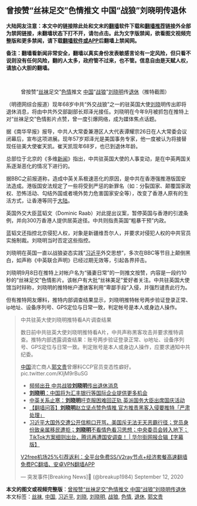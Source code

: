  <h2>曾按赞“丝袜足交”色情推文 中国“战狼”刘晓明传退休</h2> <p class="notice"><b>大陆网友注意：本文中的链接除此处和文末的<a href="https://github.com/bannedbook/fanqiang" >翻墙</a>软件下载和<a href="https://github.com/killgcd/justmysocks/blob/master/README.md">翻墙推荐</a>链接外全部为禁网链接，未翻墙状态下打不开，请勿点击。此为文字版禁闻，欲看图文视频完整版和更多禁闻，请下载<a href="https://github.com/bannedbook/fanqiang">翻墙软件或APP</a>后翻墙上禁闻网。</p><p>备注：翻墙看新闻非常安全，翻墙以真实身份发表敏感言论有一定风险，但只看不说则没有任何风险，翻的人太多，政府管不过来，也不管。信息自由是天赋人权，请放心大胆的翻墙。</b></p>  <div class="entry"> <br /> <figure><figcaption class="wp-caption-text">曾按赞“<a href="https://www.bannedbook.org/bnews/tag/%e4%b8%9d%e8%a2%9c/" class="st_tag internal_tag" rel="tag" title="标签 丝袜 下的日志">丝袜</a>足交”<a href="https://www.bannedbook.org/bnews/tag/%E8%89%B2%E6%83%85/" class="st_tag internal_tag" rel="tag" title="标签 色情 下的日志">色情</a>推文      <a href="https://www.bannedbook.org/bnews/tag/%E4%B8%AD%E5%9B%BD/" class="st_tag internal_tag" rel="tag" title="标签 中国 下的日志">中国</a>“<a href="https://www.bannedbook.org/bnews/tag/%E6%88%98%E7%8B%BC/" class="st_tag internal_tag" rel="tag" title="标签 战狼 下的日志">战狼</a>”<a href="https://www.bannedbook.org/bnews/tag/%E5%88%98%E6%99%93%E6%98%8E/" class="st_tag internal_tag" rel="tag" title="标签 刘晓明 下的日志">刘晓明</a>传<a href="https://www.bannedbook.org/bnews/tag/%e9%80%80%e4%bc%91/" class="st_tag internal_tag" rel="tag" title="标签 退休 下的日志">退休</a>（推特截图）</figcaption></figure> <p>（明德网综合报道）现年68岁中共“外交战狼”之一的驻英国大使<a href="https://www.bannedbook.org/bnews/tag/%e5%88%98%e6%99%93/" class="st_tag internal_tag" rel="tag" title="标签 刘晓 下的日志">刘晓</a>明传出即将退休消息，将由中共外交部副部长郑泽光接任。刘晓明在今年9月被抓包在推特上对“丝袜足交”色情影片点赞，曾一度引爆网络，成为媒体焦点话题。</p> <p>据《南华早报》报导，中共人大常委兼港区人大代表谭耀宗26日在人大常委会议闭幕后，宣布这项进展。现年57岁郑泽光是美国事务专家，他一度被认为将接替现任驻美大使崔天凯。崔天凯现年68岁，也已到退休年龄。</p> <p>总部位于北京的《多维<span class='wp_keywordlink_affiliate'><a href="https://www.bannedbook.org/" title="新闻">新闻</a></span>》指出，中共驻英国大使的人事变动，是在中英两国关系逐渐恶化的情况下进行的。</p> <p>据BBC之前报道称，造成中英关系极速恶化的原因，是中共在香港强推港版国安法造成。港版国安法规定了一些将受到严惩的新罪名（如：分裂国家、颠覆国家政权、恐怖活动、勾结外国或者境外势力危害国家安全等），改变了香港人原有的生活方式，让香港等同于<span class='wp_keywordlink_affiliate'><a href="https://www.bannedbook.org/" title="大陆" target="_blank">大陆</a></span>。</p>  <p>英国外交大臣蓝韬文（Dominic Raab）对此提出议案，暂停英国与香港的引渡条例，并向300万香港人提供居英途径。中共则指责英国“粗暴干预”内政。</p> <p>蓝韬文还指控北京侵犯人权，对象是新疆维吾尔人，并要求对侵犯人权的中共官员实施制裁。刘晓明当时否定这些指控。</p> <p>刘晓明在英国一直以战狼姿态实践“<a href="https://www.bannedbook.org/bnews/tag/%e4%b9%a0%e8%bf%91%e5%b9%b3/" class="st_tag internal_tag" rel="tag" title="标签 习近平 下的日志">习近平</a>外交思想”，多次在BBC等节目上颠倒黑白，如声称《中英联合声明》已经过期无效等，引起各界抨击。</p> <p>刘晓明9月8日在推特上对帐户名为“骚妻日常”的一则推文按赞，内容是一段约10秒的“丝袜足交”色情影片。该帐户有大批“丝袜美足”爱好者关注。中共驻英国大使馆当时辩称，刘晓明的推特帐户遭骇客利用“卑鄙手段”入侵，并强烈谴责此行为。</p>  <p>但有推特网友爆料，推特内部调查结果显示，刘晓明推特帐号两步验证登录正常、ip地址、设备序列号、GPS定位与日常一致，判定帐号是本人或身边人操作。</p> <blockquote class="twitter-tweet" data-width="550" data-dnt="true"> <p>中共驻英大使刘晓明推特看A片调查结果</p> <p>数日前中共驻英大使刘晓明推特看A片，中共声称黑客攻击并要求推特调查。推特内部透露调查结果：账号两步验证登录正常、ip地址、设备序列号、GPS定位与日常一致。判定账号是本人或身边人操作，应要求通知中共纪委。</p> <p><span class='wp_keywordlink_affiliate'><a href="https://www.bannedbook.org/" title="中国" target="_blank">中国</a></span>流亡商人<a href="https://www.bannedbook.org/bnews/tag/%e9%83%ad%e6%96%87%e8%b4%b5/" class="st_tag internal_tag" rel="tag" title="标签 郭文贵 下的日志">郭文贵</a>曾爆料CCP官员变态性癖好。 pic.twitter.com/KIjM9rBuSG</p>  <ul class='op-related-articles' title='相关阅读'> <li><a href='https://www.bannedbook.org/bnews/cbnews/20201227/1455984.html' target='_blank'>频频出丑 中共战狼<b>刘晓明</b>传出退休消息</a></li> <li><a href='https://www.bannedbook.org/bnews/baitai/20201022/1418453.html' target='_blank'><b>刘晓明</b>：中国将为汇丰银行等国际企业提供更多机会</a></li> <li><a href='https://www.bannedbook.org/bnews/cnnews/hknews/20200929/1405221.html' target='_blank'>中英关系止寒：<b>刘晓明</b>吁克服困难回正轨 英派国务大臣出席国庆活动</a></li> <li><a href='https://www.bannedbook.org/bnews/fanqiang/20200918/1398870.html' target='_blank'>【翻墙问答】<b>刘晓明</b>赵立坚点赞色情推 官方推责黑客入侵要推特「严肃处理」</a></li> <li><a href='https://www.bannedbook.org/bnews/bannedvideo/20200918/1398864.html' target='_blank'>习近平大国外交遭公开信粗口开骂，美国斥无法无天恶霸行径；党员身份致亲属移民遭拒；<b>刘晓明</b>不看情色看习思想；中央委员会转入地下；TikTok方案细则出台，腾讯再遭国安调查！ | 华尔街网报合辑【字幕版】</a></li> </ul> <p class="texttj"> <a href="https://github.com/bannedbook/fanqiang/wiki/V2ray%E6%9C%BA%E5%9C%BA" target="_blank">V2free机场25%引荐返利：全平台免费SS/V2ray节点+经济套餐高速翻墙</a><br/> <a href="https://github.com/bannedbook/fanqiang/wiki/%E7%A6%81%E9%97%BB%E7%BD%91%E5%AE%89%E5%8D%93%E7%BF%BB%E5%A2%99%E6%96%B0%E9%97%BBAPP" target="_blank">免费PC翻墙、安卓VPN翻墙APP</a></p><p>&mdash; 突发事件[Breaking News]💯 (@breakup1984) September 12, 2020</p> </blockquote> </p><a name='sharetosocial'></a>       <div><b>本文的图文或视频完整版</b>：<a href='https://www.bannedbook.org/bnews/comments/20201228/1456097.html'>曾按赞“丝袜足交”色情推文 中国“战狼”刘晓明传退休</a></div>  </div><!--END ENTRY--> <div class="postfooter"> <div>本文标签：<a href="https://www.bannedbook.org/bnews/tag/%e4%b8%9d%e8%a2%9c/" rel="tag">丝袜</a>, <a href="https://www.bannedbook.org/bnews/tag/%E4%B8%AD%E5%9B%BD/" rel="tag">中国</a>, <a href="https://www.bannedbook.org/bnews/tag/%e4%b9%a0%e8%bf%91%e5%b9%b3/" rel="tag">习近平</a>, <a href="https://www.bannedbook.org/bnews/tag/%e5%88%98%e6%99%93/" rel="tag">刘晓</a>, <a href="https://www.bannedbook.org/bnews/tag/%E5%88%98%E6%99%93%E6%98%8E/" rel="tag">刘晓明</a>, <a href="https://www.bannedbook.org/bnews/tag/%E6%88%98%E7%8B%BC/" rel="tag">战狼</a>, <a href="https://www.bannedbook.org/bnews/tag/%E8%89%B2%E6%83%85/" rel="tag">色情</a>, <a href="https://www.bannedbook.org/bnews/tag/%e9%80%80%e4%bc%91/" rel="tag">退休</a>, <a href="https://www.bannedbook.org/bnews/tag/%e9%83%ad%e6%96%87%e8%b4%b5/" rel="tag">郭文贵</a></div>  </div><!--END POSTFOOTER--> 